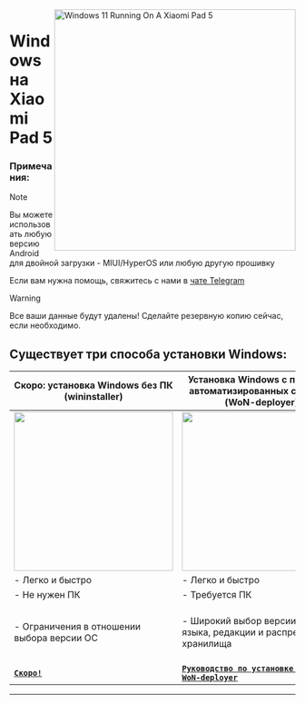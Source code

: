 <img align="right" src="https://raw.githubusercontent.com/erdilS/Port-Windows-11-Xiaomi-Pad-5/main/nabu.png" width="425" alt="Windows 11 Running On A Xiaomi Pad 5">

# Windows на Xiaomi Pad 5

### Примечания:
> [!NOTE]
> Вы можете использовать любую версию Android для двойной загрузки - MIUI/HyperOS или любую другую прошивку
>
>Если вам нужна помощь, свяжитесь с нами в [чате Telegram](https://t.me/nabuwoa)


> [!Warning]
> Все ваши данные будут удалены! Сделайте резервную копию сейчас, если необходимо.
>

## Существует три способа установки Windows:
| **Скоро: установка Windows без ПК (wininstaller)** | **Установка Windows с помощью автоматизированных скриптов (WoN-deployer)** | **Установка Windows вручную** |
|----------------------------------------------------------------------------------------------------------------|----------------------------------------------------------------------------------------------------------------|----------------------------------------------------------------------------------------------------------------|
| <a href="nopc-en.md"><img src="Link" width="280"></a> | <a href="won-deployer-install-ru.md"><img src="Link" width="280"></a> | <a href="1-partition-en.md"><img src="Link" width="200"></a> |
| - Легко и быстро | - Легко и быстро | - Сложнее и дольше |
| - Не нужен ПК | - Требуется ПК | - Требуется ПК |
| - Ограничения в отношении выбора версии ОС | - Широкий выбор версии ОС, языка, редакции и распределения хранилища | - Широкий выбор версии ОС, языка, редакции и распределения хранилища |
| [**`Скоро!`**](selection.md) | [**```Руководство по установке с помощью WoN-deployer```**](won-deployer-install-ru.md) | [**`Руководство по установке`**](1-partition-ru.md) |

---
